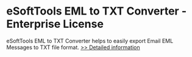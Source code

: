 # eSoftTools EML to TXT Converter - Enterprise License
eSoftTools EML to TXT Converter helps to easily export Email EML Messages to TXT file format.
[>> Detailed information](https://secure.shareit.com/shareit/product.html?productid=300878274&affiliateid=200057808)